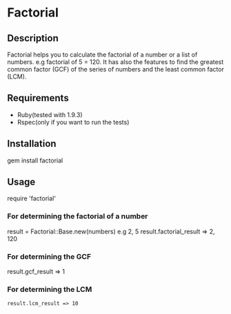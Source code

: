 Factorial
=============

Description
------------
Factorial helps you to calculate the factorial of a number or a list of numbers. e.g factorial of 5 = 120. It has also the features to find the greatest common factor (GCF) of the series of numbers and the least common factor (LCM).

Requirements
------------

*   Ruby(tested with 1.9.3)
*   Rspec(only if you want to run the tests)

Installation
------------

 gem install factorial



Usage
------------
   require 'factorial'

### For determining the factorial of a number
  result = Factorial::Base.new(numbers) e.g 2, 5
  result.factorial_result => 2, 120

### For determining the GCF
   result.gcf_result => 1

### For determining the LCM
    result.lcm_result => 10